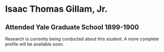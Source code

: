 # Isaac Thomas Gillam, Jr.
## Attended Yale Graduate School 1899-1900

Research is currently being conducted about this student. A more complete profile will be available soon.
